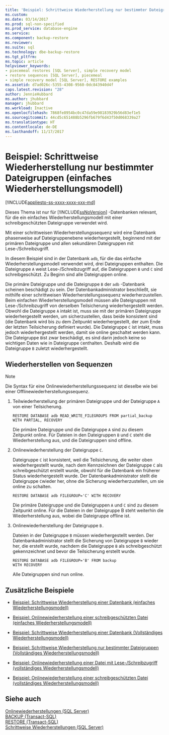 ```yaml
---
title: 'Beispiel: Schrittweise Wiederherstellung nur bestimmter Dateigruppen (einfaches Wiederherstellungsmodell) | Microsoft-Dokumentation'
ms.custom: 
ms.date: 03/14/2017
ms.prod: sql-non-specified
ms.prod_service: database-engine
ms.service: 
ms.component: backup-restore
ms.reviewer: 
ms.suite: sql
ms.technology: dbe-backup-restore
ms.tgt_pltfrm: 
ms.topic: article
helpviewer_keywords:
- piecemeal restores [SQL Server], simple recovery model
- restore sequences [SQL Server], piecemeal
- simple recovery model [SQL Server], RESTORE examples
ms.assetid: d7ad026c-5355-4308-9560-0dc843940d4f
caps.latest.revision: "28"
author: JennieHubbard
ms.author: jhubbard
manager: jhubbard
ms.workload: Inactive
ms.openlocfilehash: 7868fe8954bc0c47da59e98183929b56d83ef1e5
ms.sourcegitcommit: 44cd5c651488b5296fb679f6d43f50d068339a27
ms.translationtype: HT
ms.contentlocale: de-DE
ms.lasthandoff: 11/17/2017
---
```

# <a name="example-piecemeal-restore-of-only-some-filegroups-simple-recovery-model"></a>Beispiel: Schrittweise Wiederherstellung nur bestimmter Dateigruppen (einfaches Wiederherstellungsmodell)
[!INCLUDE[appliesto-ss-xxxx-xxxx-xxx-md](../../includes/appliesto-ss-xxxx-xxxx-xxx-md.md)]

  Dieses Thema ist nur für [!INCLUDE[ssNoVersion](../../includes/ssnoversion-md.md)] -Datenbanken relevant, für die ein einfaches Wiederherstellungsmodell mit einer schreibgeschützten Dateigruppe verwendet wird.  
  
 Mit einer schrittweisen Wiederherstellungssequenz wird eine Datenbank phasenweise auf Dateigruppenebene wiederhergestellt, beginnend mit der primären Dateigruppe und allen sekundären Dateigruppen mit Lese-/Schreibzugriff.  
  
 In diesem Beispiel sind in der Datenbank `adb`, für die das einfache Wiederherstellungsmodell verwendet wird, drei Dateigruppen enthalten. Die Dateigruppe `A` weist Lese-/Schreibzugriff auf, die Dateigruppen `B` und `C` sind schreibgeschützt. Zu Beginn sind alle Dateigruppen online.  
  
 Die primäre Dateigruppe und die Dateigruppe `B` der `adb` -Datenbank scheinen beschädigt zu sein. Der Datenbankadministrator beschließt, sie mithilfe einer schrittweisen Wiederherstellungssequenz wiederherzustellen. Beim einfachen Wiederherstellungsmodell müssen alle Dateigruppen mit Lese-/Schreibzugriff von derselben Teilsicherung wiederhergestellt werden. Obwohl die Dateigruppe `A` intakt ist, muss sie mit der primären Dateigruppe wiederhergestellt werden, um sicherzustellen, dass beide konsistent sind (die Datenbank wird bis zu dem Zeitpunkt wiederhergestellt, der zum Ende der letzten Teilsicherung definiert wurde). Die Dateigruppe `C` ist intakt, muss jedoch wiederhergestellt werden, damit sie online geschaltet werden kann. Die Dateigruppe `B`ist zwar beschädigt, es sind darin jedoch keine so wichtigen Daten wie in Dateigruppe `C`enthalten. Deshalb wird die Dateigruppe `B` zuletzt wiederhergestellt.  
  
## <a name="restore-sequences"></a>Wiederherstellen von Sequenzen  
  
> [!NOTE]  
>  Die Syntax für eine Onlinewiederherstellungssequenz ist dieselbe wie bei einer Offlinewiederherstellungssequenz.  
  
1.  Teilwiederherstellung der primären Dateigruppe und der Dateigruppe `A` von einer Teilsicherung.  
  
    ```  
    RESTORE DATABASE adb READ_WRITE_FILEGROUPS FROM partial_backup   
    WITH PARTIAL, RECOVERY  
    ```  
  
     Die primäre Dateigruppe und die Dateigruppe `A` sind zu diesem Zeitpunkt online. Für Dateien in den Dateigruppen `B` und `C` steht die Wiederherstellung aus, und die Dateigruppen sind offline.  
  
2.  Onlinewiederherstellung der Dateigruppe `C`.  
  
     Dateigruppe `C` ist konsistent, weil die Teilsicherung, die weiter oben wiederhergestellt wurde, nach dem Kennzeichnen der Dateigruppe `C` als schreibgeschützt erstellt wurde, obwohl für die Datenbank ein früherer Status wiederhergestellt wurde. Der Datenbankadministrator stellt die Dateigruppe `C`wieder her, ohne die Sicherung wiederherzustellen, um sie online zu schalten.  
  
    ```  
    RESTORE DATABASE adb FILEGROUP='C' WITH RECOVERY  
    ```  
  
     Die primäre Dateigruppe und die Dateigruppen `A` und `C` sind zu diesem Zeitpunkt online. Für die Dateien in der Dateigruppe B steht weiterhin die Wiederherstellung aus, wobei die Dateigruppe offline ist.  
  
3.  Onlinewiederherstellung der Dateigruppe `B.`  
  
     Dateien in der Dateigruppe `B` müssen wiederhergestellt werden. Der Datenbankadministrator stellt die Sicherung von Dateigruppe `B` wieder her, die erstellt wurde, nachdem die Dateigruppe `B` als schreibgeschützt gekennzeichnet und bevor die Teilsicherung erstellt wurde.  
  
    ```  
    RESTORE DATABASE adb FILEGROUP='B' FROM backup   
    WITH RECOVERY  
    ```  
  
     Alle Dateigruppen sind nun online.  
  
## <a name="additional-examples"></a>Zusätzliche Beispiele  
  
-   [Beispiel: Schrittweise Wiederherstellung einer Datenbank &#40;einfaches Wiederherstellungsmodell&#41;](../../relational-databases/backup-restore/example-piecemeal-restore-of-database-simple-recovery-model.md)  
  
-   [Beispiel: Onlinewiederherstellung einer schreibgeschützten Datei &#40;einfaches Wiederherstellungsmodell&#41;](../../relational-databases/backup-restore/example-online-restore-of-a-read-only-file-simple-recovery-model.md)  
  
-   [Beispiel: Schrittweise Wiederherstellung einer Datenbank &#40;Vollständiges Wiederherstellungsmodell&#41;](../../relational-databases/backup-restore/example-piecemeal-restore-of-database-full-recovery-model.md)  
  
-   [Beispiel: Schrittweise Wiederherstellung nur bestimmter Dateigruppen &#40;Vollständiges Wiederherstellungsmodell&#41;](../../relational-databases/backup-restore/example-piecemeal-restore-of-only-some-filegroups-full-recovery-model.md)  
  
-   [Beispiel: Onlinewiederherstellung einer Datei mit Lese-/Schreibzugriff &#40;vollständiges Wiederherstellungsmodell&#41;](../../relational-databases/backup-restore/example-online-restore-of-a-read-write-file-full-recovery-model.md)  
  
-   [Beispiel: Onlinewiederherstellung einer schreibgeschützten Datei &#40;vollständiges Wiederherstellungsmodell&#41;](../../relational-databases/backup-restore/example-online-restore-of-a-read-only-file-full-recovery-model.md)  
  
## <a name="see-also"></a>Siehe auch  
 [Onlinewiederherstellungen &#40;SQL Server&#41;](../../relational-databases/backup-restore/online-restore-sql-server.md)   
 [BACKUP &#40;Transact-SQL&#41;](../../t-sql/statements/backup-transact-sql.md)   
 [RESTORE &#40;Transact-SQL&#41;](../../t-sql/statements/restore-statements-transact-sql.md)   
 [Schrittweise Wiederherstellungen &#40;SQL Server&#41;](../../relational-databases/backup-restore/piecemeal-restores-sql-server.md)  
  
  
